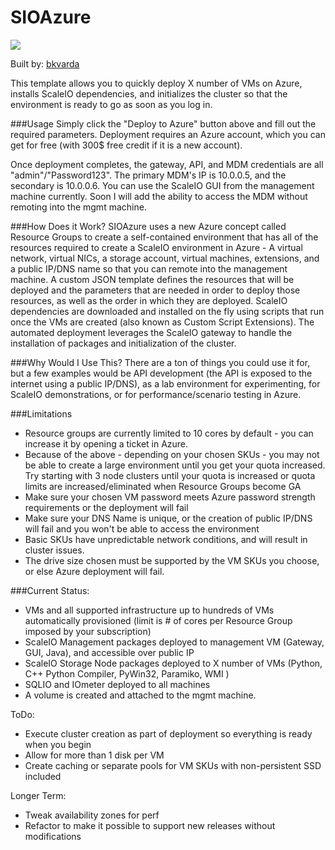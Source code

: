 # SIOAzure

<a href="https://portal.azure.com/#create/Microsoft.Template/uri/https%3A%2F%2Fraw.githubusercontent.com%2Fbkvarda%2Fsioazure%2Fmaster%2Fsioazure%2FTemplates%2FDeploymentTemplate.json" target="_blank">
    <img src="http://azuredeploy.net/deploybutton.png"/>
</a>

Built by: [bkvarda](https://github.com/bkvarda)

This template allows you to quickly deploy X number of VMs on Azure, installs ScaleIO dependencies, and initializes the cluster so that the environment is ready to go as soon as you log in. 

###Usage
Simply click the "Deploy to Azure" button above and fill out the required parameters. Deployment requires an Azure account, which you can get for free (with 300$ free credit if it is a new account). 

Once deployment completes, the gateway, API, and MDM credentials are all "admin"/"Password123". The primary MDM's IP is 10.0.0.5, and the secondary is 10.0.0.6. You can use the ScaleIO GUI from the management machine currently. Soon I will add the ability to access the MDM without remoting into the mgmt machine. 

###How Does it Work?
SIOAzure uses a new Azure concept called Resource Groups to create a self-contained environment that has all of the resources required to create a ScaleIO environment in Azure - A virtual network, virtual NICs, a storage account, virtual machines, extensions, and a public IP/DNS name so that you can remote into the management machine. A custom JSON template defines the resources that will be deployed and the parameters that are needed in order to deploy those resources, as well as the order in which they are deployed. ScaleIO dependencies are downloaded and installed on the fly using scripts that run once the VMs are created (also known as Custom Script Extensions). The automated deployment leverages the ScaleIO gateway to handle the installation of packages and initialization of the cluster.

###Why Would I Use This?
There are a ton of things you could use it for, but a few examples would be API development (the API is exposed to the internet using a public IP/DNS), as a lab environment for experimenting, for ScaleIO demonstrations, or for performance/scenario testing in Azure.

###Limitations 
- Resource groups are currently limited to 10 cores by default - you can increase it by opening a ticket in Azure. 
- Because of the above - depending on your chosen SKUs - you may not be able to create a large environment until you get your quota increased. Try starting with 3 node clusters until your quota is increased or quota limits are increased/eliminated when Resource Groups become GA
- Make sure your chosen VM password meets Azure password strength requirements or the deployment will fail
- Make sure your DNS Name is unique, or the creation of public IP/DNS will fail and you won't be able to access the environment
- Basic SKUs have unpredictable network conditions, and will result in cluster issues.
- The drive size chosen must be supported by the VM SKUs you choose, or else Azure deployment will fail.  


###Current Status: 
- VMs and all supported infrastructure up to hundreds of VMs automatically provisioned (limit is # of cores per Resource Group imposed by your subscription)
- ScaleIO Management packages deployed to management VM (Gateway, GUI, Java), and accessible over public IP
- ScaleIO Storage Node packages deployed to X number of VMs (Python, C++ Python Compiler, PyWin32, Paramiko, WMI )
- SQLIO and IOmeter deployed to all machines
- A volume is created and attached to the mgmt machine.   

ToDo:
- Execute cluster creation as part of deployment so everything is ready when you begin
- Allow for more than 1 disk per VM
- Create caching or separate pools for VM SKUs with non-persistent SSD included


Longer Term:
- Tweak availability zones for perf 
- Refactor to make it possible to support new releases without modifications



